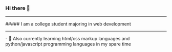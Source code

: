 ### Hi there 👋
<hr>
##### I am a college student majoring in web development
<hr>
- 🌱 Also currently learning html/css markup languages and python/javascript programming languages in my spare time


